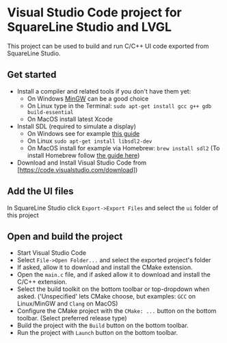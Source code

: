 # Visual Studio Code project for SquareLine Studio and LVGL

This project can be used to build and run C/C++ UI code exported from SquareLine Studio.

## Get started
- Install a compiler and related tools if you don't have them yet:
  - On Windows [MinGW](https://www.mingw-w64.org/) can be a good choice
  - On Linux type in the Terminal: `sudo apt-get install gcc g++ gdb build-essential`
  - On MacOS install latest Xcode
- Install SDL (required to simulate a display)
  - On Windows see for example [this guide](https://www.caveofprogramming.com/c-for-complete-beginners/setting-up-sdl-windows.html)
  - On Linux `sudo apt-get install libsdl2-dev`
  - On MacOS install for example via Homebrew: `brew install sdl2` (To install Homebrew follow [the guide here](https://brew.sh/))
- Download and Install Visual Studio Code from [https://code.visualstudio.com/download])

## Add the UI files
In SquareLine Studio click `Export->Export Files` and select the `ui` folder of this project

## Open and build the project
- Start Visual Studio Code
- Select `File->Open Folder...` and select the exported project's folder
- If asked, allow it to download and install the CMake extension.
- Open the `main.c` file, and if asked allow it to download and install the C/C++ extension.
- Select the build toolkit on the bottom toolbar or top-dropdown when asked. ('Unspecified' lets CMake choose, but examples: `GCC` on Linux/MinGW and `Clang` on MacOS)
- Configure the CMake project with the `CMake: ...` button on the bottom toolbar. (Select preferred release type)
- Build the project with the `Build` button on the bottom toolbar.
- Run the project with `Launch` button on the bottom toolbar.



